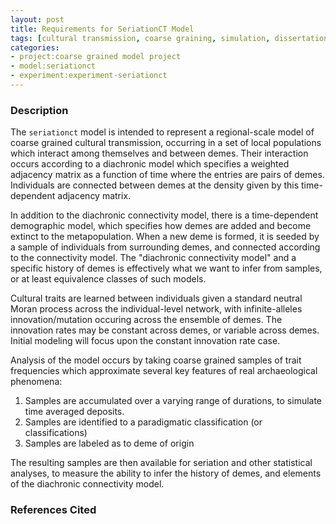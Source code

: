 ```yaml
---
layout: post
title: Requirements for SeriationCT Model
tags: [cultural transmission, coarse graining, simulation, dissertation, seriation]
categories: 
- project:coarse grained model project
- model:seriationct
- experiment:experiment-seriationct
---
```


### Description ###

The `seriationct` model is intended to represent a regional-scale model of coarse grained cultural transmission, occurring in a set of local populations which interact among themselves and between demes.  Their interaction occurs according to a diachronic model which specifies a weighted adjacency matrix as a function of time where the entries are pairs of demes.  Individuals are connected between demes at the density given by this time-dependent adjacency matrix.  

In addition to the diachronic connectivity model, there is a time-dependent demographic model, which specifies how demes are added and become extinct to the metapopulation.  When a new deme is formed, it is seeded by a sample of individuals from surrounding demes, and connected according to the connectivity model.  The "diachronic connectivity model" and a specific history of demes is effectively what we want to infer from samples, or at least equivalence classes of such models.

Cultural traits are learned between individuals given a standard neutral Moran process across the individual-level network, with infinite-alleles innovation/mutation occuring across the ensemble of demes.  The innovation rates may be constant across demes, or variable across demes.  Initial modeling will focus upon the constant innovation rate case.

Analysis of the model occurs by taking coarse grained samples of trait frequencies which approximate several key features of real archaeological phenomena:

1.  Samples are accumulated over a varying range of durations, to simulate time averaged deposits.
1.  Samples are identified to a paradigmatic classification (or classifications) 
1.  Samples are labeled as to deme of origin

The resulting samples are then available for seriation and other statistical analyses, to measure the ability to infer the history of demes, and elements of the diachronic connectivity model.   


### References Cited ###


